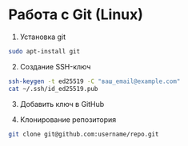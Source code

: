 # Работа с Git (Linux)

1. Установка git

```bash
sudo apt-install git
```

2. Создание SSH-ключ

```bash
ssh-keygen -t ed25519 -C "ваш_email@example.com"
cat ~/.ssh/id_ed25519.pub
```

3. Добавить ключ в GitHub

4. Клонирование репозитория

```bash
git clone git@github.com:username/repo.git
```

